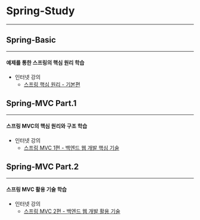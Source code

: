 # Spring-Study

---
## Spring-Basic

---
#### 예제를 통한 스프링의 핵심 원리 학습

- 인터넷 강의
    + [스프링 핵심 원리 - 기본편](https://www.inflearn.com/course/%EC%8A%A4%ED%94%84%EB%A7%81-%ED%95%B5%EC%8B%AC-%EC%9B%90%EB%A6%AC-%EA%B8%B0%EB%B3%B8%ED%8E%B8#)


## Spring-MVC Part.1

---
#### 스프링 MVC의 핵심 원리와 구조 학습

- 인터넷 강의
  + [스프링 MVC 1편 - 백엔드 웹 개발 핵심 기술](https://www.inflearn.com/course/%EC%8A%A4%ED%94%84%EB%A7%81-mvc-1#)


## Spring-MVC Part.2

---
#### 스프링 MVC 활용 기술 학습

- 인터넷 강의
  + [스프링 MVC 2편 - 백엔드 웹 개발 활용 기술](https://www.inflearn.com/course/%EC%8A%A4%ED%94%84%EB%A7%81-mvc-2#)